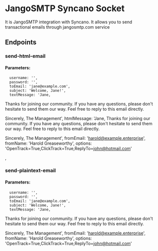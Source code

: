 # JangoSMTP Syncano Socket

It is JangoSMTP integration with Syncano. It allows you to send transactional emails through jangosmtp.com service

## Endpoints

### send-html-email

#### Parameters:

      username: '',
      password: '',
      toEmail: 'jane@example.com',
      subject: 'Welcome, Jane!',
      textMessage: 'Jane,
Thanks for joining our community.  If you have any questions, please don't hesitate to send them our way.  Feel free to reply to this email directly.

Sincerely,
The Management',
      htmlMessage: 'Jane,
Thanks for joining our community.  If you have any questions, please don't hesitate to send them our way.  Feel free to reply to this email directly.

Sincerely,
The Management',
      fromEmail: 'harold@example.enterprise',
      fromName: 'Harold Greaseworthy',
      options: 'OpenTrack=True,ClickTrack=True,ReplyTo=john@hotmail.com'

,
### send-plaintext-email

#### Parameters:

      username: '',
      password: '',
      toEmail: 'jane@example.com',
      subject: 'Welcome, Jane!',
      textMessage: 'Jane,
Thanks for joining our community.  If you have any questions, please don't hesitate to send them our way.  Feel free to reply to this email directly.

Sincerely,
The Management',
      fromEmail: 'harold@example.enterprise',
      fromName: 'Harold Greaseworthy',
      options: 'OpenTrack=True,ClickTrack=True,ReplyTo=john@hotmail.com'

